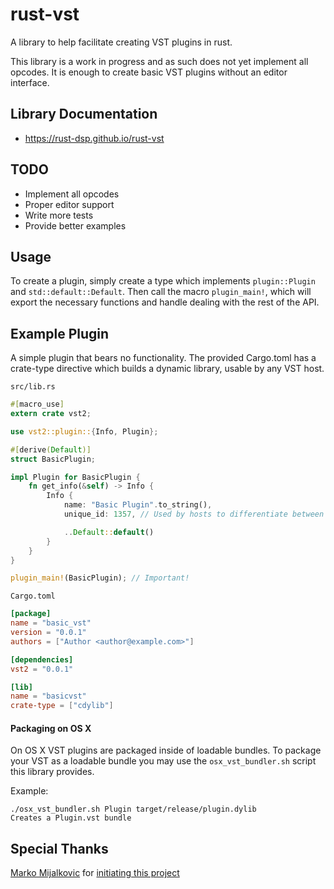 # rust-vst
<!--- [![Travis Build][trav-img]][trav-url] --->
<!--- [![Appveyor Build][appv-img]][appv-url] --->
<!--- [![crates.io][crates-img]][crates-url] --->

A library to help facilitate creating VST plugins in rust.

This library is a work in progress and as such does not yet implement all
opcodes. It is enough to create basic VST plugins without an editor interface.

## Library Documentation
  * https://rust-dsp.github.io/rust-vst

## TODO
  - Implement all opcodes
  - Proper editor support
  - Write more tests
  - Provide better examples

## Usage
To create a plugin, simply create a type which implements `plugin::Plugin` and
`std::default::Default`. Then call the macro `plugin_main!`, which will export
the necessary functions and handle dealing with the rest of the API.

## Example Plugin
A simple plugin that bears no functionality. The provided Cargo.toml has a
crate-type directive which builds a dynamic library, usable by any VST host.

`src/lib.rs`

```rust
#[macro_use]
extern crate vst2;

use vst2::plugin::{Info, Plugin};

#[derive(Default)]
struct BasicPlugin;

impl Plugin for BasicPlugin {
    fn get_info(&self) -> Info {
        Info {
            name: "Basic Plugin".to_string(),
            unique_id: 1357, // Used by hosts to differentiate between plugins.

            ..Default::default()
        }
    }
}

plugin_main!(BasicPlugin); // Important!
```

`Cargo.toml`

```toml
[package]
name = "basic_vst"
version = "0.0.1"
authors = ["Author <author@example.com>"]

[dependencies]
vst2 = "0.0.1"

[lib]
name = "basicvst"
crate-type = ["cdylib"]
```

[trav-img]: https://travis-ci.org/overdrivenpotato/rust-vst2.svg?branch=master
[trav-url]: https://travis-ci.org/overdrivenpotato/rust-vst2
[appv-img]: https://ci.appveyor.com/api/projects/status/4kg8efxas08b72bp?svg=true
[appv-url]: https://ci.appveyor.com/project/overdrivenpotato/rust-vst2
[crates-img]: https://img.shields.io/crates/v/vst2.svg
[crates-url]: https://crates.io/crates/vst2

#### Packaging on OS X

On OS X VST plugins are packaged inside of loadable bundles. 
To package your VST as a loadable bundle you may use the `osx_vst_bundler.sh` script this library provides. 

Example: 

```
./osx_vst_bundler.sh Plugin target/release/plugin.dylib
Creates a Plugin.vst bundle
```

## Special Thanks
[Marko Mijalkovic](https://github.com/overdrivenpotato) for [initiating this project](https://github.com/overdrivenpotato/rust-vst2)
